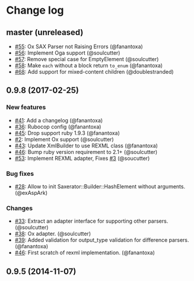 # Change log

## master (unreleased)

* [#55](https://github.com/soulcutter/saxerator/issues/55): Ox SAX Parser not Raising Errors (@fanantoxa)
* [#56](https://github.com/soulcutter/saxerator/issues/56): Implement Oga support (@soulcutter)
* [#57](https://github.com/soulcutter/saxerator/issues/57): Remove special case for EmptyElement (@soulcutter)
* [#58](https://github.com/soulcutter/saxerator/pull/58): Make `each` without a block return `to_enum` (@fanantoxa)
* [#68](https://github.com/soulcutter/saxerator/pull/68): Add support for mixed-content children (@doublestranded)

## 0.9.8 (2017-02-25)

### New features

* [#41](https://github.com/soulcutter/saxerator/issues/41): Add a changelog (@fanantoxa)
* [#36](https://github.com/soulcutter/saxerator/issues/36): Rubocop config (@fanantoxa)
* [#45](https://github.com/soulcutter/saxerator/issues/45): Drop support ruby 1.9.3 (@fanantoxa)
* [#2](https://github.com/soulcutter/saxerator/issues/2): Implement Ox support (@soulcutter)
* [#43](https://github.com/soulcutter/saxerator/issues/43): Update XmlBuilder to use REXML class (@fanantoxa)
* [#46](https://github.com/soulcutter/saxerator/pull/46): Bump ruby version requirement to 2.1+ (@soulcutter)
* [#53](https://github.com/soulcutter/saxerator/pull/46): Implement REXML adapter, Fixes [#3](https://github.com/soulcutter/saxerator/issues/3) (@soucutter)

### Bug fixes

* [#28](https://github.com/soulcutter/saxerator/pull/28): Allow to init Saxerator::Builder::HashElement without arguments. (@exAspArk)

### Changes

* [#33](https://github.com/soulcutter/saxerator/pull/33): Extract an adapter interface for supporting other parsers. (@soulcutter)
* [#38](https://github.com/soulcutter/saxerator/pull/38): Ox adapter. (@soulcutter)
* [#39](https://github.com/soulcutter/saxerator/pull/39): Added validation for output_type validation for difference parsers. (@fanantoxa)
* [#46](https://github.com/soulcutter/saxerator/pull/46): First scratch of rexml implementation. (@fanantoxa)

## 0.9.5 (2014-11-07)
